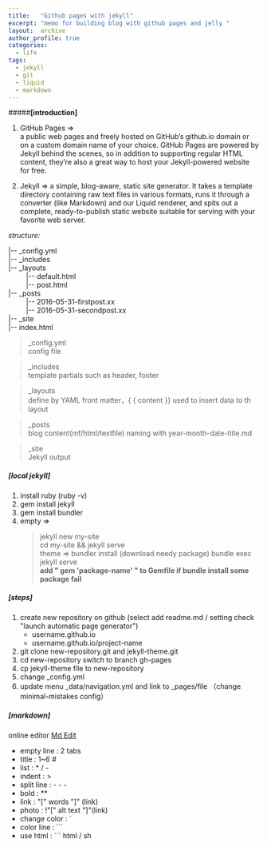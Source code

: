 ```yaml
---
title:   "Github pages with jekyll"
excerpt: "memo for building blog with github pages and jelly "
layout:  archive
author_profile: true
categories: 
  - life
tags:
  - jekyll
  - git
  - liquid
  - markdown
---
```



#####**[introduction]**    
1. GitHub Pages =>  
a public web pages and freely hosted on GitHub’s github.io domain or on a custom domain name of your choice. GitHub Pages are powered by Jekyll behind the scenes, so in addition to supporting regular HTML content, they’re also a great way to host your Jekyll-powered website for free.

2. Jekyll =>
a simple, blog-aware, static site generator. It takes a template directory containing raw text files in various formats, runs it through a converter (like Markdown) and our Liquid renderer, and spits out a complete, ready-to-publish static website suitable for serving with your favorite web server.

*structure:*

|-- _config.yml  
|-- _includes  
|-- _layouts  
&nbsp;&nbsp;&nbsp;&nbsp;&nbsp;&nbsp;&nbsp;&nbsp;   |-- default.html  
&nbsp;&nbsp;&nbsp;&nbsp;&nbsp;&nbsp;&nbsp;&nbsp;   |-- post.html      
|-- _posts  
&nbsp;&nbsp;&nbsp;&nbsp;&nbsp;&nbsp;&nbsp;&nbsp;   |-- 2016-05-31-firstpost.xx  
&nbsp;&nbsp;&nbsp;&nbsp;&nbsp;&nbsp;&nbsp;&nbsp;   |-- 2016-05-31-secondpost.xx  
|-- _site  
|-- index.html  

>_config.yml  
config file 

>_includes  
template partials such as header, footer

>_layouts  
define by YAML front matter，{ { content }} used to insert data to th layout

>_posts  
blog content(mf/html/textfile) naming with year-month-date-title.md  

>_site  
Jekyll output 

##### **[local jekyll]**      
1. install ruby  (ruby -v)
2. gem install jekyll
3. gem install bundler
4. empty =>   
    > jekyll new my-site  
    > cd my-site && jekyll serve   
    > theme => bundler install (download needy package)
    > bundle exec jekyll serve  
    > **add " gem 'package-name' " to Gemfile if bundle install some package fail**

##### **[steps]**
1. create new repository on github (select add readme.md / setting check "launch automatic page generator")  
   - username.github.io   
   - username.github.io/project-name  
2. git clone new-repository.git and jekyll-theme.git 
3. cd new-repository switch to branch gh-pages
4. cp jekyll-theme file to new-repository
5. change _config.yml
6. update menu _data/navigation.yml and link to _pages/file  （change minimal-mistakes config）

##### **[markdown]**  
online editor [Md Edit]   
* empty line : 2 tabs        
* title      : 1~6 #     
* list       : * / -     
* indent     : >         
* split line       : \- - -   
* bold       : **    
* link       : "[" words "]" (link)      
* photo      : !"[" alt text "]"(link)   
* change color : \`    
* color line   : \`\`\`         
* use html     : \`\`\` html / sh       


   
[GitHub Pages]:     https://pages.github.com/   
[Jekyll]:           https://jekyllrb.com/   
[Jekyll Doc]:       http://jekyllcn.com/docs/templates/
[Jekyll Sites]:     https://github.com/mojombo/jekyll/wiki/Sites    
[Jekyll Bootstrap]: http://jekyllbootstrap.com/ 
[Md Edit]:          http://dillinger.io/    
[MadeMistakes]:     https://mademistakes.com/work/
[Liquid]:           https://github.com/Shopify/liquid/wiki/Liquid-for-Designers
